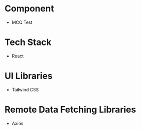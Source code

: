 # Component
- MCQ Test

# Tech Stack
- React

# UI Libraries
- Tailwind CSS

# Remote Data Fetching Libraries
- Axios
